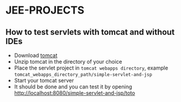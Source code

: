 # JEE-PROJECTS

## How to test servlets with tomcat and without IDEs

- Download [tomcat](https://tomcat.apache.org/download-80.cgi)
- Unzip tomcat in the directory of your choice
- Place the servlet project in `tomcat webapps directory`, example `tomcat_webapps_directory_path/simple-servlet-and-jsp`
- Start your tomcat server
- It should be done and you can test it by opening [http://localhost:8080/simple-servlet-and-jsp/toto](http://localhost:8080/simple-servlet-and-jsp/toto)
